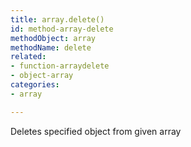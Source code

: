 ```yaml
---
title: array.delete()
id: method-array-delete
methodObject: array
methodName: delete
related:
- function-arraydelete
- object-array
categories:
- array

---
```


Deletes specified object from given array
